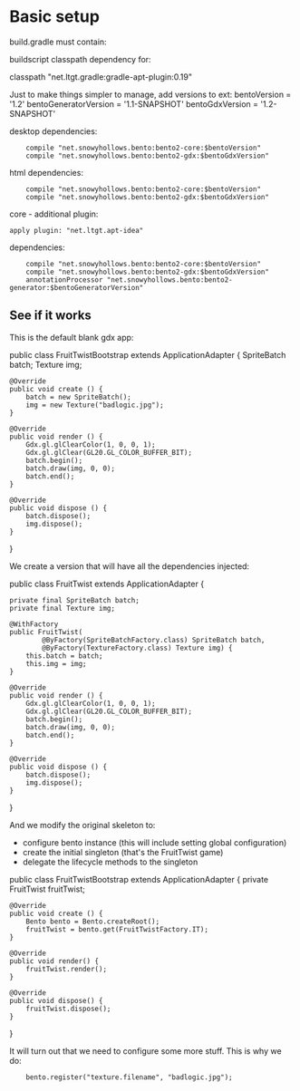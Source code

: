 # Basic setup

build.gradle must contain:

buildscript classpath dependency for:
  
  classpath "net.ltgt.gradle:gradle-apt-plugin:0.19"

Just to make things simpler to manage, add versions to ext:
        bentoVersion = '1.2'
        bentoGeneratorVersion = '1.1-SNAPSHOT'
        bentoGdxVersion = '1.2-SNAPSHOT'

desktop dependencies:

        compile "net.snowyhollows.bento:bento2-core:$bentoVersion"
        compile "net.snowyhollows.bento:bento2-gdx:$bentoGdxVersion"

html dependencies:

        compile "net.snowyhollows.bento:bento2-core:$bentoVersion"
        compile "net.snowyhollows.bento:bento2-gdx:$bentoGdxVersion"

core - additional plugin:

    apply plugin: "net.ltgt.apt-idea"

dependencies:

        compile "net.snowyhollows.bento:bento2-core:$bentoVersion"
        compile "net.snowyhollows.bento:bento2-gdx:$bentoGdxVersion"
        annotationProcessor "net.snowyhollows.bento:bento2-generator:$bentoGeneratorVersion"


## See if it works

This is the default blank gdx app:

public class FruitTwistBootstrap extends ApplicationAdapter {
	SpriteBatch batch;
	Texture img;
	
	@Override
	public void create () {
		batch = new SpriteBatch();
		img = new Texture("badlogic.jpg");
	}

	@Override
	public void render () {
		Gdx.gl.glClearColor(1, 0, 0, 1);
		Gdx.gl.glClear(GL20.GL_COLOR_BUFFER_BIT);
		batch.begin();
		batch.draw(img, 0, 0);
		batch.end();
	}
	
	@Override
	public void dispose () {
		batch.dispose();
		img.dispose();
	}
}

We create a version that will have all the dependencies injected:

public class FruitTwist extends ApplicationAdapter {

    private final SpriteBatch batch;
    private final Texture img;

    @WithFactory
    public FruitTwist(
            @ByFactory(SpriteBatchFactory.class) SpriteBatch batch,
            @ByFactory(TextureFactory.class) Texture img) {
        this.batch = batch;
        this.img = img;
    }

    @Override
    public void render () {
        Gdx.gl.glClearColor(1, 0, 0, 1);
        Gdx.gl.glClear(GL20.GL_COLOR_BUFFER_BIT);
        batch.begin();
        batch.draw(img, 0, 0);
        batch.end();
    }

    @Override
    public void dispose () {
        batch.dispose();
        img.dispose();
    }
}


And we modify the original skeleton to:

 - configure bento instance (this will include setting global configuration)
 - create the initial singleton (that's the FruitTwist game)
 - delegate the lifecycle methods to the singleton

public class FruitTwistBootstrap extends ApplicationAdapter {
    private FruitTwist fruitTwist;

	@Override
	public void create () {
        Bento bento = Bento.createRoot();
	    fruitTwist = bento.get(FruitTwistFactory.IT);
	}

    @Override
    public void render() {
        fruitTwist.render();
    }

    @Override
    public void dispose() {
        fruitTwist.dispose();
    }
}

It will turn out that we need to configure some more stuff.
This is why we do:

        bento.register("texture.filename", "badlogic.jpg");

